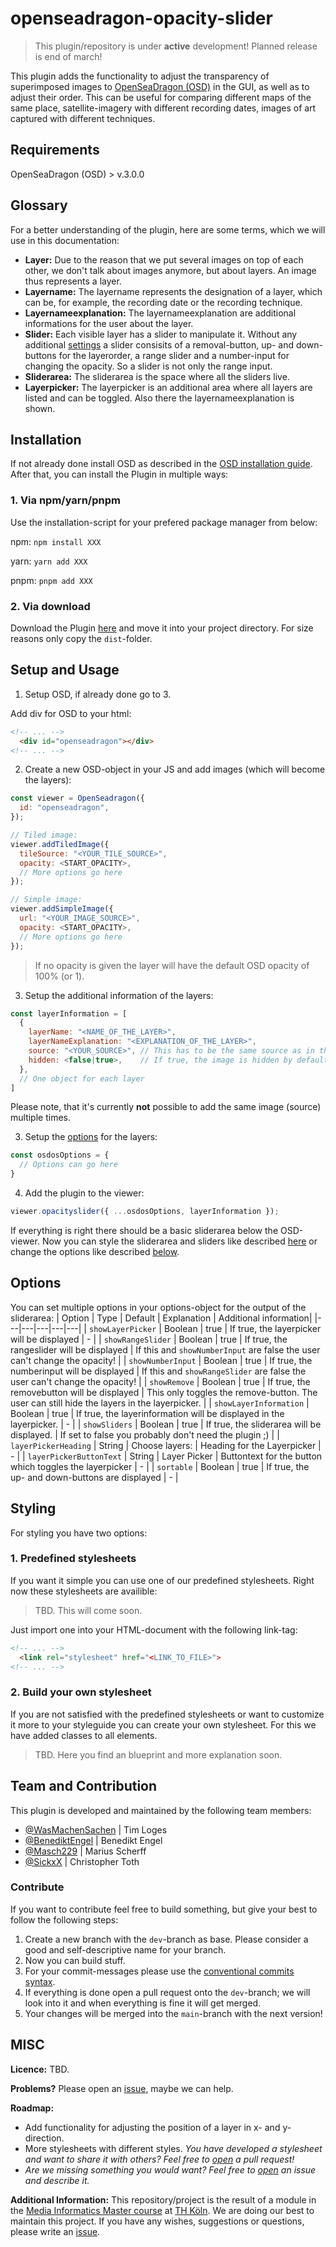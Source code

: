 # openseadragon-opacity-slider
> This plugin/repository is under **active** development! Planned release is end of march! 

This plugin adds the functionality to adjust the transparency of superimposed images to [OpenSeaDragon (OSD)](https://openseadragon.github.io) in the GUI, as well as to adjust their order.
This can be useful for comparing different maps of the same place, satellite-imagery with different recording dates, images of art captured with different techniques<!-- TODO: (like in the [demo](#)) -->.
<!-- TODO: GIF here -->

<!-- You can try out a demo [here](#). <br />Recordings kindly provided by the [*cda_* - Cranach Digital Archive](https://lucascranach.org/). © Stiftung Museum Kunstpalast, Düsseldorf / Technische Hochschule Köln, 2022   -->

## Requirements
OpenSeaDragon (OSD) > v.3.0.0

## Glossary
For a better understanding of the plugin, here are some terms, which we will use in this documentation:
- **Layer:** Due to the reason that we put several images on top of each other, we don't talk about images anymore, but about layers. An image thus represents a layer.
- **Layername:** The layername represents the designation of a layer, which can be, for example, the recording date or the recording technique.
- **Layernameexplanation:** The layernameexplanation are additional informations for the user about the layer.
- **Slider:** Each visible layer has a slider to manipulate it. Without any additional [settings](#options) a slider consisits of a removal-button, up- and down-buttons for the layerorder, a range slider and a number-input for changing the opacity. So a slider is not only the range input.
- **Sliderarea:** The sliderarea is the space where all the sliders live.
- **Layerpicker:** The layerpicker is an additional area where all layers are listed and can be toggled. Also there the layernameexplanation is shown.

## Installation
If not already done install OSD as described in the [OSD installation guide](https://openseadragon.github.io/#download).
After that, you can install the Plugin in multiple ways: 
### 1. Via npm/yarn/pnpm
<!-- TODO: Add packagename when in npm! -->
Use the installation-script for your prefered package manager from below:

npm: `npm install XXX`

yarn: `yarn add XXX`

pnpm: `pnpm add XXX`

### 2. Via download 
Download the Plugin [here](https://github.com/WasMachenSachen/openseadragon-opacity-slider/archive/refs/heads/main.zip) and move it into your project directory. For size reasons only copy the `dist`-folder.

## Setup and Usage
<!-- TODO: Check if everything is right! -->
1. Setup OSD, if already done go to 3. 

Add div for OSD to your html:
```html
<!-- ... -->
  <div id="openseadragon"></div>
<!-- ... -->
```

2. Create a new OSD-object in your JS and add images (which will become the layers):
```js 
const viewer = OpenSeadragon({
  id: "openseadragon",
});

// Tiled image: 
viewer.addTiledImage({
  tileSource: "<YOUR_TILE_SOURCE>",
  opacity: <START_OPACITY>,
  // More options go here
});

// Simple image:
viewer.addSimpleImage({
  url: "<YOUR_IMAGE_SOURCE>",
  opacity: <START_OPACITY>,
  // More options go here
});
```
> If no opacity is given the layer will have the default OSD opacity of 100% (or 1).


3. Setup the additional information of the layers:
```js 
const layerInformation = [
  {
    layerName: "<NAME_OF_THE_LAYER>",
    layerNameExplanation: "<EXPLANATION_OF_THE_LAYER>",
    source: "<YOUR_SOURCE>", // This has to be the same source as in the previous step!
    hidden: <false|true>,    // If true, the image is hidden by default and only availible in the layerpicker 
  },
  // One object for each layer
]
```
Please note, that it's currently **not** possible to add the same image (source) multiple times.

3. Setup the [options](#options) for the layers:
```js
const osdosOptions = {
  // Options can go here
}
```

4. Add the plugin to the viewer:
```js
viewer.opacityslider({ ...osdosOptions, layerInformation });
```

If everything is right there should be a basic sliderarea below the OSD-viewer. Now you can style the sliderarea and sliders like described [here](#styling) or change the options like described [below](#options).

## Options
You can set multiple options in your options-object for the output of the sliderarea:
| Option | Type | Default | Explanation | Additional information|
|---|---|---|---|---|
| `showLayerPicker` | Boolean | true | If true, the layerpicker will be displayed | - |
| `showRangeSlider` | Boolean | true | If true, the rangeslider will be displayed | If this and `showNumberInput` are false the user can't change the opacity!  |
| `showNumberInput` | Boolean | true | If true, the numberinput will be displayed | If this and `showRangeSlider` are false the user can't change the opacity!  |
| `showRemove` | Boolean | true | If true, the removebutton will be displayed | This only toggles the remove-button. The user can still hide the layers in the layerpicker. |
| `showLayerInformation` | Boolean | true | If true, the layerinformation will be displayed in the layerpicker. | - |
| `showSliders` | Boolean | true | If true, the sliderarea will be displayed.  | If set to false you probably don't need the plugin ;) |
| `layerPickerHeading` | String | Choose layers:  | Heading for the Layerpicker | - |
| `layerPickerButtonText` | String | Layer Picker | Buttontext for the button which toggles the layerpicker | - |
| `sortable` | Boolean | true | If true, the up- and down-buttons are displayed | - |
<!-- Blueprint for new Rows: | `` |   |   |   |   | -->

## Styling
For styling you have two options:

### 1. Predefined stylesheets
If you want it simple you can use one of our predefined stylesheets. Right now these stylesheets are availible:
> TBD. This will come soon. 
<!-- TODO: Add names, descriptions and images -->
<!-- - Sheet 1: One Sentence about it + Image
- Sheet 2: One Sentence about it + Image -->

Just import one into your HTML-document with the following link-tag: 
<!-- TODO: add link! -->
```html
<!-- ... -->
  <link rel="stylesheet" href="<LINK_TO_FILE>">
<!-- ... -->
``` 

### 2. Build your own stylesheet
If you are not satisfied with the predefined stylesheets or want to customize it more to your styleguide you can create your own stylesheet. For this we have added classes to all elements. 
<!-- TODO: add file and link! -->
> TBD. Here you find an blueprint and more explanation soon.
<!--In [style-blueprint.css](#) you find all classes you can use for styling. In addition, we have added comments describing on which elements this class owns.

If you want to share your stylesheet with others, feel free to open a [pull request](https://github.com/WasMachenSachen/openseadragon-opacity-slider/pulls)!-->

## Team and Contribution
This plugin is developed and maintained by the following team members:
 - [@WasMachenSachen](https://github.com/WasMachenSachen) | Tim Loges
 - [@BenediktEngel](https://github.com/BenediktEngel) | Benedikt Engel
 - [@Masch229](https://github.com/Masch229) | Marius Scherff
 - [@SickxX](https://github.com/SickxX) | Christopher Toth


### Contribute
<!-- Maybe something about dev-server and build stuff with npm and vite  -->
If you want to contribute feel free to build something, but give your best to follow the following steps:

1. Create a new branch with the `dev`-branch as base. Please consider a good and self-descriptive name for your branch.
2. Now you can build stuff.
3. For your commit-messages please use the [conventional commits syntax](https://www.conventionalcommits.org/en/v1.0.0/#specification).
4. If everything is done open a pull request onto the `dev`-branch; we will look into it and when everything is fine it will get merged. 
5. Your changes will be merged into the `main`-branch with the next version!

## MISC

**Licence:** TBD.

**Problems?** Please open an [issue](https://github.com/WasMachenSachen/openseadragon-opacity-slider/issues), maybe we can help.

**Roadmap:** 

- Add functionality for adjusting the position of a layer in x- and y-direction.
- More stylesheets with different styles. *You have developed a stylesheet and want to share it with others? Feel free to [open](https://github.com/WasMachenSachen/openseadragon-opacity-slider/pulls) a pull request!*
- *Are we missing something you would want? Feel free to [open](https://github.com/WasMachenSachen/openseadragon-opacity-slider/issues) an issue and describe it.*


**Additional Information:** This repository/project is the result of a module in the [Media Informatics Master course](https://www.medieninformatik.th-koeln.de) at [TH Köln](https://www.th-koeln.de). We are doing our best to maintain this project. If you have any wishes, suggestions or questions, please write an [issue](https://github.com/WasMachenSachen/openseadragon-opacity-slider/issues).
